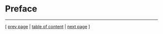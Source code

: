 # Preface


---
[ [prev page](#) | [table of content](../table_of_content.md) | [next page](../chapters/200_systems_perspective.md) ]
